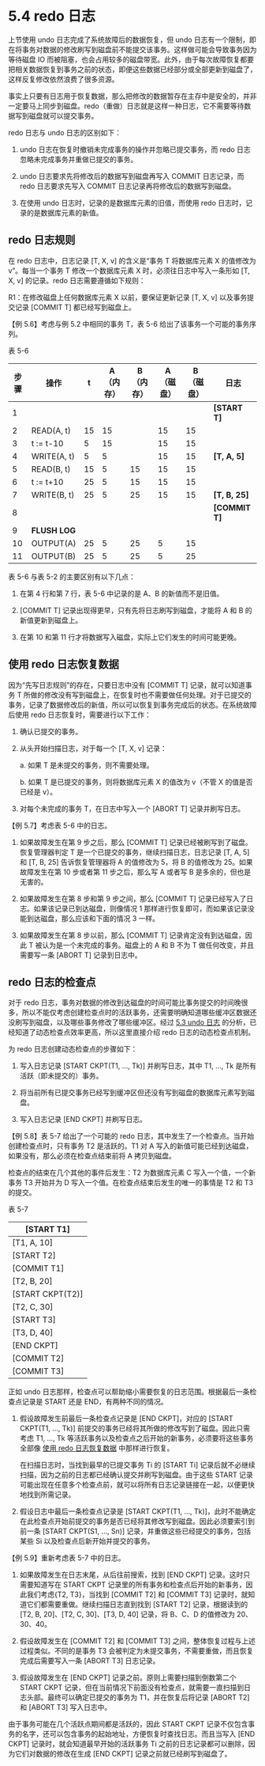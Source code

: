 # 5.4 redo 日志

上节使用 undo 日志完成了系统故障后的数据恢复，但 undo 日志有一个限制，即在将事务对数据的修改刷写到磁盘前不能提交该事务。这样做可能会导致事务因为等待磁盘 IO 而被阻塞，也会占用较多的磁盘带宽。此外，由于每次故障恢复都要把相关数据恢复到事务之前的状态，即便这些数据已经部分或全部更新到磁盘了，这样反复修改依然浪费了很多资源。

事实上只要有日志用于恢复数据，那么把修改的数据暂存在主存中是安全的，并非一定要马上同步到磁盘。redo（重做）日志就是这样一种日志，它不需要等待数据写到磁盘就可以提交事务。

redo 日志与 undo 日志的区别如下：

1. undo 日志在恢复时撤销未完成事务的操作并忽略已提交事务，而 redo 日志忽略未完成事务并重做已提交的事务。

2. undo 日志要求先将修改后的数据写到磁盘再写入 COMMIT 日志记录，而 redo 日志要求先写入 COMMIT 日志记录再将修改后的数据写到磁盘。

3. 在使用 undo 日志时，记录的是数据库元素的旧值，而使用 redo 日志时，记录的是数据库元素的新值。

## redo 日志规则

在 redo 日志中，日志记录 [T, X, v] 的含义是“事务 T 将数据库元素 X 的值修改为 v”。每当一个事务 T 修改一个数据库元素 X 时，必须往日志中写入一条形如 [T, X, v] 的记录。redo 日志需要遵循如下规则：

R1：在修改磁盘上任何数据库元素 X 以前，要保证更新记录 [T, X, v] 以及事务提交记录 [COMMIT T] 都已经写到磁盘上。

【例 5.6】考虑与例 5.2 中相同的事务 T，表 5-6 给出了该事务一个可能的事务序列。

表 5-6

| 步骤   | 操作            | t    | A（内存） | B（内存） | A（磁盘） | B（磁盘） | 日志             |
| ---- | ------------- | ---- | ----- | ----- | ----- | ----- | -------------- |
| 1    |               |      |       |       |       |       | **[START T]**  |
| 2    | READ(A, t)    | 15   | 15    |       | 15    | 15    |                |
| 3    | t := t-10     | 5    | 15    |       | 15    | 15    |                |
| 4    | WRITE(A, t)   | 5    | 5     |       | 15    | 15    | **[T, A, 5]**  |
| 5    | READ(B, t)    | 15   | 5     | 15    | 15    | 15    |                |
| 6    | t := t+10     | 25   | 5     | 15    | 15    | 15    |                |
| 7    | WRITE(B, t)   | 25   | 5     | 25    | 15    | 15    | **[T, B, 25]** |
| 8    |               |      |       |       |       |       | **[COMMIT T]** |
| 9    | **FLUSH LOG** |      |       |       |       |       |                |
| 10   | OUTPUT(A)     | 25   | 5     | 25    | 5     | 15    |                |
| 11   | OUTPUT(B)     | 25   | 5     | 25    | 5     | 25    |                |

表 5-6 与表 5-2 的主要区别有以下几点：

1. 在第 4 行和第 7 行，表 5-6 中记录的是 A、B 的新值而不是旧值。

2. [COMMIT T] 记录出现得更早，只有先将日志刷写到磁盘，才能将 A 和 B 的新值更新到磁盘上。

3. 在第 10 和第 11 行才将数据写入磁盘，实际上它们发生的时间可能更晚。

## 使用 redo 日志恢复数据

因为“先写日志规则”的存在，只要日志中没有 [COMMIT T] 记录，就可以知道事务 T 所做的修改没有写到磁盘上，在恢复时也不需要做任何处理。对于已提交的事务，记录了数据修改后的新值，所以可以恢复到事务完成后的状态。在系统故障后使用 redo 日志恢复时，需要进行以下工作：

1. 确认已提交的事务。

2. 从头开始扫描日志，对于每一个 [T, X, v] 记录：

   a. 如果 T 是未提交的事务，则不需要处理。

   b. 如果 T 是已提交的事务，则将数据库元素 X 的值改为 v（不管 X 的值是否已经是 v）。

3. 对每个未完成的事务 T，在日志中写入一个 [ABORT T] 记录并刷写日志。

【例 5.7】考虑表 5-6 中的日志。

1. 如果故障发生在第 9 步之后，那么 [COMMIT T] 记录已经被刷写到了磁盘。恢复管理器判定 T 是一个已提交的事务，继续扫描日志，日志记录 [T, A, 5] 和 [T, B, 25] 告诉恢复管理器将 A 的值修改为 5，将 B 的值修改为 25。如果故障发生在第 10 步或者第 11 步之后，那么写 A 或者写 B 是多余的，但也是无害的。

2. 如果故障发生在第 8 步和第 9 步之间，那么 [COMMIT T] 记录已经写入了日志。如果该记录已到达磁盘，则像情况 1 那样进行恢复即可，而如果该记录没能到达磁盘，那么应该和下面的情况 3 一样。

3. 如果故障发生在第 8 步以前，那么 [COMMIT T] 记录肯定没有到达磁盘，因此 T 被认为是一个未完成的事务。磁盘上的 A 和 B 不为 T 做任何改变，并且需要写一条 [ABORT T] 记录到日志中。

## redo 日志的检查点

对于 redo 日志，事务对数据的修改到达磁盘的时间可能比事务提交的时间晚很多，所以不能仅考虑创建检查点时的活跃事务，还需要明确知道哪些缓冲区数据还没刷写到磁盘，以及哪些事务修改了哪些缓冲区。经过 [5.3 undo 日志](4.undo-log.md) 的分析，已经知道了动态检查点效率更高，所以这里直接介绍 redo 日志的动态检查点机制。

为 redo 日志创建动态检查点的步骤如下：

1. 写入日志记录 [START CKPT(T1, ..., Tk)] 并刷写日志，其中 T1, ..., Tk 是所有活跃（即未提交的）事务。

2. 将当前所有已提交事务已经写到缓冲区但还没有写到磁盘的数据库元素写到磁盘。

3. 写入日志记录 [END CKPT] 并刷写日志。

【例 5.8】表 5-7 给出了一个可能的 redo 日志，其中发生了一个检查点。当开始创建检查点时，只有事务 T2 是活跃的。T1 对 A 写入的新值可能已经到达磁盘，如果没有，那么必须在检查点结束前将 A 拷贝到磁盘。

检查点的结束在几个其他的事件后发生：T2 为数据库元素 C 写入一个值，一个新事务 T3 开始并为 D 写入一个值。在检查点结束后发生的唯一的事情是 T2 和 T3 的提交。

表 5-7

| [START T1]       |
| ---------------- |
| [T1, A, 10]      |
| [START T2]       |
| [COMMIT T1]      |
| [T2, B, 20]      |
| [START CKPT(T2)] |
| [T2, C, 30]      |
| [START T3]       |
| [T3, D, 40]      |
| [END CKPT]       |
| [COMMIT T2]      |
| [COMMIT T3]      |

正如 undo 日志那样，检查点可以帮助缩小需要恢复的日志范围。根据最后一条检查点记录是 START 还是 END，有两种不同的情况。

1. 假设故障发生前最后一条检查点记录是 [END CKPT]，对应的 [START CKPT(T1, ..., Tk)] 前提交的事务已经将其所做的修改写到了磁盘。因此只需考虑 T1, ..., Tk 等活跃事务以及检查点之后开始的新事务，必须要将这些事务全部像 [使用 redo 日志恢复数据](#使用-redo-日志恢复数据) 中那样进行恢复。

   在扫描日志时，当找到最早的已提交事务 Ti 的 [START Ti] 记录后就不必继续扫描，因为之前的日志都已经确认提交并刷写到磁盘。由于这些 START 记录可能出现在任意多个检查点前，就可以将所有日志记录链接在一起，以便更快地找到所需记录。

2. 假设日志中最后一条检查点记录是 [START CKPT(T1, ..., Tk)]，此时不能确定在此检查点开始前提交的事务是否已经将其修改写到磁盘。因此必须要索引到前一条 [START CKPT(S1, ..., Sn)] 记录，并重做这些已经提交的事务，包括某些 Si 以及检查点后新开始并提交的事务。

【例 5.9】重新考虑表 5-7 中的日志。

1. 如果故障发生在日志末尾，从后往前搜索，找到 [END CKPT] 记录。这时只需要知道写在 START CKPT 记录里的所有事务和检查点后开始的新事务，因此我们考虑{T2, T3}，当找到 [COMMIT T2] 和 [COMMIT T3] 记录时，就知道它们都需要重做。继续扫描日志直到找到 [START T2] 记录，根据读到的 [T2, B, 20]、[T2, C, 30]、[T3, D, 40] 记录，将 B、C、D 的值修改为 20、30、40。

2. 假设故障发生在 [COMMIT T2] 和 [COMMIT T3] 之间，整体恢复过程与上述过程类似。不同的是事务 T3 会被判定为未提交事务，不需要重做，而且恢复完成后需要写入一条 [ABORT T3] 日志记录。

3. 假设故障发生在 [END CKPT] 记录之前。原则上需要扫描到倒数第二个 START CKPT 记录，但在当前情况下前面没有检查点，就需要一直扫描到日志头部。最终可以确定已提交的事务为 T1，并在恢复后将记录 [ABORT T2] 和 [ABORT T3] 写入日志中。

由于事务可能在几个活跃点期间都是活跃的，因此 START CKPT 记录不仅包含事务的名字，还可以包含事务的起始地址，方便恢复时查找日志。而且当写入 [END CKPT] 记录时，就会知道最早开始的活跃事务 Ti 之前的日志记录都可以删除，因为它们对数据的修改在生成 [END CKPT] 记录之前就已经刷写到磁盘了。
